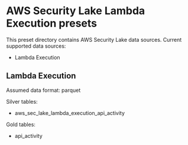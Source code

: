 
# AWS Security Lake Lambda Execution presets

This preset directory contains AWS Security Lake data sources. Current supported data sources:
- Lambda Execution

## Lambda Execution

Assumed data format: parquet

Silver tables:
- aws_sec_lake_lambda_execution_api_activity

Gold tables:
- api_activity
